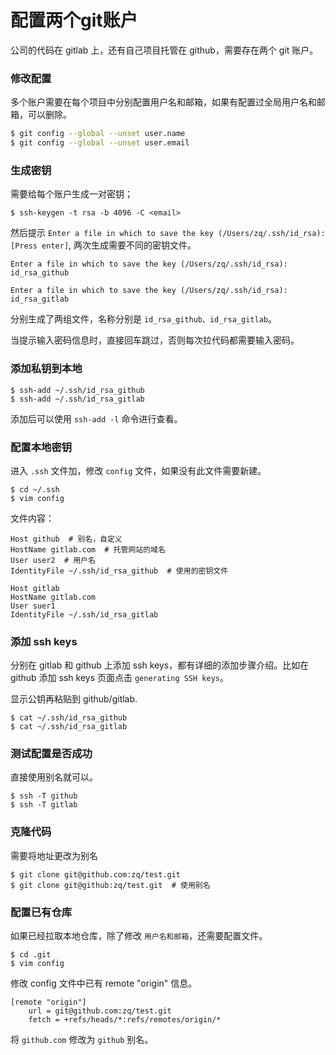 # 配置两个git账户

公司的代码在 gitlab 上，还有自己项目托管在 github，需要存在两个 git 账户。

### 修改配置

多个账户需要在每个项目中分别配置用户名和邮箱，如果有配置过全局用户名和邮箱，可以删除。
```bash
$ git config --global --unset user.name
$ git config --global --unset user.email
```
### 生成密钥
需要给每个账户生成一对密钥；
```shell
$ ssh-keygen -t rsa -b 4096 -C <email>
```
然后提示 `Enter a file in which to save the key (/Users/zq/.ssh/id_rsa): [Press enter]`, 两次生成需要不同的密钥文件。
```shell
Enter a file in which to save the key (/Users/zq/.ssh/id_rsa): id_rsa_github
```
```shell
Enter a file in which to save the key (/Users/zq/.ssh/id_rsa): id_rsa_gitlab
```
分别生成了两组文件，名称分别是 `id_rsa_github、id_rsa_gitlab`。

当提示输入密码信息时，直接回车跳过，否则每次拉代码都需要输入密码。

### 添加私钥到本地
```shell
$ ssh-add ~/.ssh/id_rsa_github
$ ssh-add ~/.ssh/id_rsa_gitlab
```
添加后可以使用 `ssh-add -l` 命令进行查看。
### 配置本地密钥
进入 `.ssh` 文件加，修改 `config` 文件，如果没有此文件需要新建。
```shell
$ cd ~/.ssh
$ vim config
```
文件内容：
```
Host github  # 别名，自定义
HostName gitlab.com  # 托管网站的域名
User user2  # 用户名
IdentityFile ~/.ssh/id_rsa_github  # 使用的密钥文件

Host gitlab
HostName gitlab.com
User suer1
IdentityFile ~/.ssh/id_rsa_gitlab
```
### 添加 ssh keys
分别在 gitlab 和 github 上添加 ssh keys，都有详细的添加步骤介绍。比如在 github 添加 ssh keys 页面点击 `generating SSH keys`。

显示公钥再粘贴到 github/gitlab.
```shell
$ cat ~/.ssh/id_rsa_github
$ cat ~/.ssh/id_rsa_gitlab
```

### 测试配置是否成功
直接使用别名就可以。
```shell
$ ssh -T github
$ ssh -T gitlab
```
### 克隆代码
需要将地址更改为别名
```shell
$ git clone git@github.com:zq/test.git
$ git clone git@github:zq/test.git  # 使用别名
```
### 配置已有仓库
如果已经拉取本地仓库，除了修改 `用户名和邮箱`，还需要配置文件。
```shell
$ cd .git
$ vim config
```

修改 config 文件中已有 remote "origin" 信息。
```
[remote "origin"]
    url = git@github.com:zq/test.git
    fetch = +refs/heads/*:refs/remotes/origin/*
```
将 `github.com` 修改为 `github` 别名。